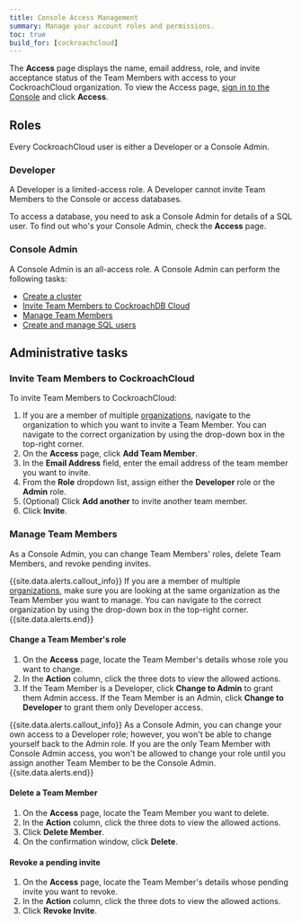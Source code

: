 ```yaml
---
title: Console Access Management
summary: Manage your account roles and permissions.
toc: true
build_for: [cockroachcloud]
---
```


The **Access** page displays the name, email address, role, and invite acceptance status of the Team Members with access to your CockroachCloud organization. To view the Access page, [sign in to the Console](cockroachcloud-sign-up-for-a-cluster.html#sign-in) and click **Access**.

<Screenshot here>

## Roles

Every CockroachCloud user is either a Developer or a Console Admin.

### Developer

A Developer is a limited-access role. A Developer cannot invite Team Members to the Console or access databases.

To access a database, you need to ask a Console Admin for details of a SQL user. To find out who's your Console Admin, check the **Access** page.

### Console Admin

A Console Admin is an all-access role. A Console Admin can perform the following tasks:

- [Create a cluster](cockroachcloud-create-your-cluster.html)
- [Invite Team Members to CockroachDB Cloud](#invite-team-members-to-cockroachcloud)
- [Manage Team Members](#manage-team-members)
- [Create and manage SQL users](cockroachcloud-connect-to-your-cluster.html#step-2-create-a-sql-user)

## Administrative tasks

### Invite Team Members to CockroachCloud

To invite Team Members to CockroachCloud:

1. If you are a member of multiple [organizations](cockroachcloud-sign-up-for-a-cluster.html#create-your-cockroachcloud-account), navigate to the organization to which you want to invite a Team Member. You can navigate to the correct organization by using the drop-down box in the top-right corner.
2. On the **Access** page, click **Add Team Member**.
3. In the **Email Address** field, enter the email address of the team member you want to invite.
4. From the **Role** dropdown list, assign either the **Developer** role or the **Admin** role.
5. (Optional) Click **Add another** to invite another team member.
6. Click **Invite**.

### Manage Team Members

As a Console Admin, you can change Team Members' roles, delete Team Members, and revoke pending invites.

{{site.data.alerts.callout_info}}
If you are a member of multiple [organizations](cockroachcloud-sign-up-for-a-cluster.html#create-your-cockroachcloud-account), make sure you are looking at the same organization as the Team Member you want to manage. You can navigate to the correct organization by using the drop-down box in the top-right corner.
{{site.data.alerts.end}}

#### Change a Team Member's role

1. On the **Access** page, locate the Team Member's details whose role you want to change.
2. In the **Action** column, click the three dots to view the allowed actions.
3. If the Team Member is a Developer, click **Change to Admin** to grant them Admin access. If the Team Member is an Admin, click **Change to Developer** to grant them only Developer access.

{{site.data.alerts.callout_info}}
As a Console Admin, you can change your own access to a Developer role; however, you won't be able to change yourself back to the Admin role. If you are the only Team Member with Console Admin access, you won't be allowed to change your role until you assign another Team Member to be the Console Admin.
{{site.data.alerts.end}}

#### Delete a Team Member

1. On the **Access** page, locate the Team Member you want to delete.
2. In the **Action** column, click the three dots to view the allowed actions.
3. Click **Delete Member**.
4. On the confirmation window, click **Delete**.

#### Revoke a pending invite

1. On the **Access** page, locate the Team Member's details whose pending invite you want to revoke.
2. In the **Action** column, click the three dots to view the allowed actions.
3. Click **Revoke Invite**.
